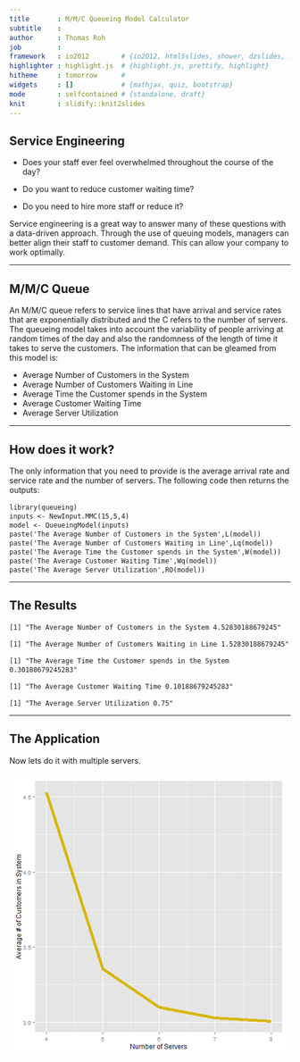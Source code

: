 ```yaml
---
title       : M/M/C Queueing Model Calculator
subtitle    : 
author      : Thomas Roh
job         : 
framework   : io2012        # {io2012, html5slides, shower, dzslides, ...}
highlighter : highlight.js  # {highlight.js, prettify, highlight}
hitheme     : tomorrow      # 
widgets     : []            # {mathjax, quiz, bootstrap}
mode        : selfcontained # {standalone, draft}
knit        : slidify::knit2slides
---
```


## Service Engineering

* Does your staff ever feel overwhelmed throughout the course of the day?

* Do you want to reduce customer waiting time?

* Do you need to hire more staff or reduce it?

Service engineering is a great way to answer many of these questions with
a data-driven approach. Through the use of queuing models, managers can better
align their staff to customer demand. This can allow your company to work optimally.

--- 

## M/M/C Queue

An M/M/C queue refers to service lines that have arrival and service rates that are
exponentially distributed and the C refers to the number of servers. The queueing model takes
into account the variability of people arriving at random times of the day and also the 
randomness of the length of time it takes to serve the customers. The information that can be gleamed from this model is:

* Average Number of Customers in the System
* Average Number of Customers Waiting in Line
* Average Time the Customer spends in the System
* Average Customer Waiting Time
* Average Server Utilization

---

## How does it work?

The only information that you need to provide is the average arrival rate and service rate and the
number of servers. The following code then returns the outputs:

```
library(queueing)
inputs <- NewInput.MMC(15,5,4)
model <- QueueingModel(inputs)
paste('The Average Number of Customers in the System',L(model))
paste('The Average Number of Customers Waiting in Line',Lq(model))
paste('The Average Time the Customer spends in the System',W(model))
paste('The Average Customer Waiting Time',Wq(model))
paste('The Average Server Utilization',RO(model))
```

---

## The Results


```
[1] "The Average Number of Customers in the System 4.52830188679245"
```

```
[1] "The Average Number of Customers Waiting in Line 1.52830188679245"
```

```
[1] "The Average Time the Customer spends in the System 0.30188679245283"
```

```
[1] "The Average Customer Waiting Time 0.10188679245283"
```

```
[1] "The Average Server Utilization 0.75"
```

--- 

## The Application

Now lets do it with multiple servers.

<img src="assets/fig/unnamed-chunk-2.png" title="plot of chunk unnamed-chunk-2" alt="plot of chunk unnamed-chunk-2" style="display: block; margin: auto;" />


